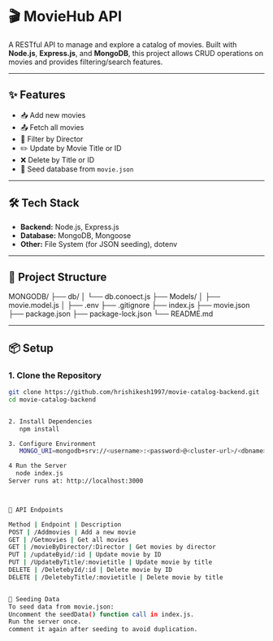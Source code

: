 # 🎬 MovieHub API

A RESTful API to manage and explore a catalog of movies. Built with **Node.js**, **Express.js**, and **MongoDB**, this project allows CRUD operations on movies and provides filtering/search features.

---

## ✨ Features

- 📥 Add new movies
- 📤 Fetch all movies
- 🎯 Filter by Director
- ✏️ Update by Movie Title or ID
- ❌ Delete by Title or ID
- 🌱 Seed database from `movie.json`

---

## 🛠️ Tech Stack

- **Backend:** Node.js, Express.js
- **Database:** MongoDB, Mongoose
- **Other:** File System (for JSON seeding), dotenv

---

## 📁 Project Structure

MONGODB/ ├── db/ │ └── db.conoect.js ├── Models/ │ ├── movie.model.js │  ├── .env ├── .gitignore ├── index.js ├── movie.json ├── package.json ├── package-lock.json └── README.md




---

## 📦 Setup

### 1. Clone the Repository

```bash
git clone https://github.com/hrishikesh1997/movie-catalog-backend.git
cd movie-catalog-backend


2. Install Dependencies
   npm install

3. Configure Environment
   MONGO_URI=mongodb+srv://<username>:<password>@<cluster-url>/<dbname>?retryWrites=true&w=majority

4 Run the Server
  node index.js
Server runs at: http://localhost:3000



📮 API Endpoints

Method | Endpoint | Description
POST | /Addmovies | Add a new movie
GET | /Getmovies | Get all movies
GET | /movieByDirector/:Director | Get movies by director
PUT | /updateByid/:id | Update movie by ID
PUT | /UpdateByTitle/:movietitle | Update movie by title
DELETE | /DeletebyId/:id | Delete movie by ID
DELETE | /DeletebyTitle/:movietitle | Delete movie by title


🌱 Seeding Data
To seed data from movie.json:
Uncomment the seedData() function call in index.js.
Run the server once.
comment it again after seeding to avoid duplication.


